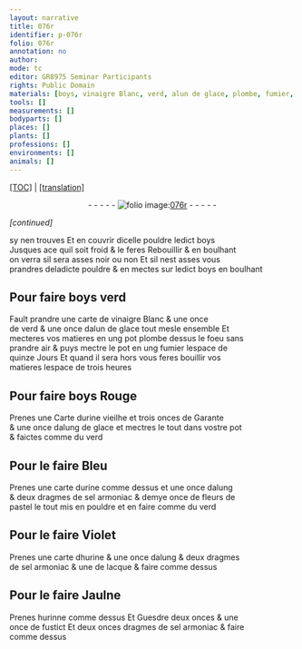 ```yaml
---
layout: narrative
title: 076r
identifier: p-076r
folio: 076r
annotation: no
author:
mode: tc
editor: GR8975 Seminar Participants
rights: Public Domain
materials: [boys, vinaigre Blanc, verd, alun de glace, plombe, fumier, urine vieilhe, Garante, alung de glace, urine, alung, sel armoniac, fleurs de pastel, hurine, lacque, hurinne, Guesdre, fustict]
tools: []
measurements: []
bodyparts: []
places: []
plants: []
professions: []
environments: []
animals: []
---
```


<p><a href="{{ site.baseurl }}/diplomatic/">[TOC]</a> | <a href="{{ site.baseurl }}/texts/p-076r_tl/" target="_blank">[translation]</a></p><div class="folio" align="center">- - - - - <a href="http://gallica.bnf.fr/ark:/12148/btv1b10500001g/f157.item" target="_blank"><img src="https://cu-mkp.github.io/2017-workshop-edition/assets/photo-icon.png" alt="folio image: " style="display:inline-block; margin-bottom:-3px;"/>076r</a> - - - - - </div>  
 
*[continued]*
  
sy nen trouves Et en couvrir dicell<span class="exp">e</span> pouldre led<span class="exp">ict</span> <span class="m">boys</span><br/> Jusques ace quil soit froid & le feres Rebouillir & en boulhant<br/> on verra sil sera asses noir ou non Et sil nest asses vous<br/> prandres delad<span class="exp">icte</span> pouldre & en mectes sur led<span class="exp">ict</span> <span class="m">boys</span> en boulhant
 
 
  

## Pour faire <span class="m">boys</span> verd

 
 Fault prandre une carte de <span class="m">vinaigre Blanc</span> & une once<br/> de <span class="m">verd</span> & une once d<span class="m">alun de glace</span> tout mesle ensemble Et<br/> mecteres vos matieres en ung pot <span class="m">plombe</span> dessus le foeu sans<br/> prandre air & puys mectre le pot en ung <span class="m">fumier</span> lespace de<br/> quinze Jours Et quand il sera hors vous feres bouillir vos<br/> matieres lespace de trois heures
 
 
  

## Pour faire <span class="m">boys</span> Rouge

 
 Prenes une Carte d<span class="m">urine vieilhe</span> et trois onces de <span class="m">Garante</span><br/> & une once d<span class="m">alung de glace</span> et mectres le tout dans v<span class="exp">ost</span>re pot<br/> & faictes comme du verd
 
 
  

## Pour le faire Bleu

 
 Prenes une carte d<span class="m">urine</span> comme dessus et une once d<span class="m">alung</span><br/> & deux dragmes de <span class="m">sel armoniac</span> & demye once de <span class="m">fleurs de<br/> pastel</span> le tout mis en pouldre et en f<span class="exp">air</span>e comme du verd
 
 
  

## Pour le faire Violet

 
 Prenes une carte d<span class="m">hurine</span> & une once d<span class="m">alung</span> & deux dragmes<br/> de <span class="m">sel armoniac</span> & une de <span class="m">lacque</span> & faire comme dess<span class="exp">us</span>
 
 
  

## Pour le faire Jaulne

 
 Prenes <span class="m">hurinne</span> comme dessus Et <span class="m">Guesdre</span> deux onces & une<br/> once de <span class="m">fustict</span> Et deux <span class="del">onces</span> dragmes de <span class="m">sel armoniac</span> & f<span class="exp">air</span>e<br/> comme dessus
 
